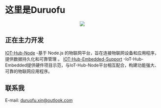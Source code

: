 # 这里是Duruofu

<div align="center">
<img src="https://github-readme-stats.vercel.app/api?username=Duruofu&show_icons=true&icon_color=CE1D2D&text_color=718096&bg_color=ffffff&hide_title=true" />
</div>

## 正在主力开发
[IOT-Hub-Node](https://github.com/HubConnectors/IoT-Hub-Node) -基于 Node.js 的物联网平台，旨在连接物联网设备和应用程序，提供数据持久化和可靠管理 。
[IOT-Hub-Embedded-Support](https://github.com/HubConnectors/IOT-Hub-Embedded-Support) -IoT-Hub-Embedded提供硬件项目示范，与IoT-Hub-Node平台相互配合，构建功能强大、可靠的物联网应用程序。

## 联系我
E-mail: duruofu.xin@outlook.com
